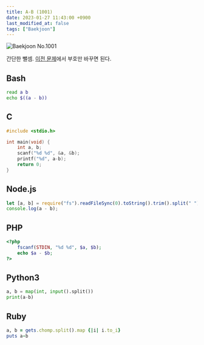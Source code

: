 ```yaml
---
title: A-B (1001)
date: 2023-01-27 11:43:00 +0900
last_modified_at: false
tags: ["Baekjoon"]
---
```


![Baekjoon No.1001](https://cdn.jsdelivr.net/gh/kimzuni/cdn/blog/baekjoon-1001.png)

간단한 뺄셈.
[이전 문제](/posts/baekjoon-1000/)에서 부호만 바꾸면 된다.

## Bash

```bash
read a b
echo $((a - b))
```

## C

```c
#include <stdio.h>

int main(void) {
	int a, b;
	scanf("%d %d", &a, &b);
	printf("%d", a-b);
	return 0;
}
```

## Node.js

```javascript
let [a, b] = require("fs").readFileSync(0).toString().trim().split(" ").map(Number);
console.log(a - b);
```

## PHP

```php
<?php
	fscanf(STDIN, "%d %d", $a, $b);
	echo $a - $b;
?>
```

## Python3

```python
a, b = map(int, input().split())
print(a-b)
```

## Ruby

```ruby
a, b = gets.chomp.split().map {|i| i.to_i}
puts a-b
```
